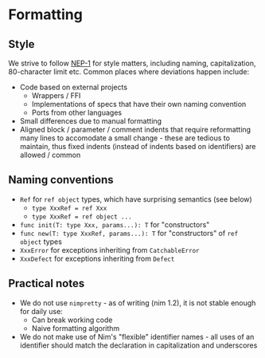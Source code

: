 # Formatting

<!-- toc -->

## Style

We strive to follow [NEP-1](https://nim-lang.org/docs/nep1.html) for style matters, including naming, capitalization, 80-character limit etc. Common places where deviations happen include:

* Code based on external projects
    * Wrappers / FFI
    * Implementations of specs that have their own naming convention
    * Ports from other languages
* Small differences due to manual formatting
* Aligned block / parameter / comment indents that require reformatting many lines to accomodate a small change - these are tedious to maintain, thus fixed indents (instead of indents based on identifiers) are allowed / common

## Naming conventions

* `Ref` for `ref object` types, which have surprising semantics (see below)
    * `type XxxRef = ref Xxx`
    * `type XxxRef = ref object ...`
* `func init(T: type Xxx, params...): T` for "constructors"
* `func new(T: type XxxRef, params...): T` for "constructors" of `ref object` types
* `XxxError` for exceptions inheriting from `CatchableError`
* `XxxDefect` for exceptions inheriting from `Defect`

## Practical notes

* We do not use `nimpretty` - as of writing (nim 1.2), it is not stable enough for daily use:
    * Can break working code
    * Naive formatting algorithm
* We do not make use of Nim's "flexible" identifier names - all uses of an identifier should match the declaration in capitalization and underscores
